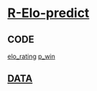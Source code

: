 # [R-Elo-predict](https://github.com/A-Pedestrian/R-Elo-predict/wiki)

## CODE
[elo_rating](https://github.com/A-Pedestrian/R-Elo-predict/blob/master/codes/final/elo_rating.R)
[p_win](https://github.com/A-Pedestrian/R-Elo-predict/blob/master/codes/final/p_win.R)

## [DATA](https://github.com/A-Pedestrian/R-Elo-predict/blob/master/data/L_Match_joined.csv)
